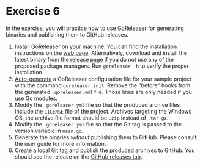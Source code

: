 # Exercise 6

In the exercise, you will practice how to use [GoReleaser](https://goreleaser.com/) for generating binaries and publishing them to GitHub releases.

1. Install GoReleaser on your machine. You can find the installation instructions on the [web page](https://goreleaser.com/). Alternatively, download and install the latest binary from the [release page](https://github.com/goreleaser/goreleaser/releases) if you do not use any of the proposed package managers. Run `goreleaser -h` to verify the proper installation.
2. [Auto-generate](https://goreleaser.com/quick-start/) a GoReleaser configuration file for your sample project with the command `goreleaser init`. Remove the "before" hooks from the generated `.goreleaser.yml` file. Those lines are only needed if you use Go modules.
3. Modify the `.goreleaser.yml` file so that the produced archive files include the `LICENSE` file of the project. Archives targeting the Windows OS, the archive file format should be `.zip` instead of `.tar.gz`.
4. Modify the `.goreleaser.yml` file so that the Git tag is passed to the version variable in `main.go`.
5. Generate the binaries _without_ publishing them to GitHub. Please consult the user guide for more information.
6. Create a local Git tag and publish the produced archives to GitHub. You should see the release on the [GitHub releases tab](github.com/<your-github-account>/lets-gopher/releases).